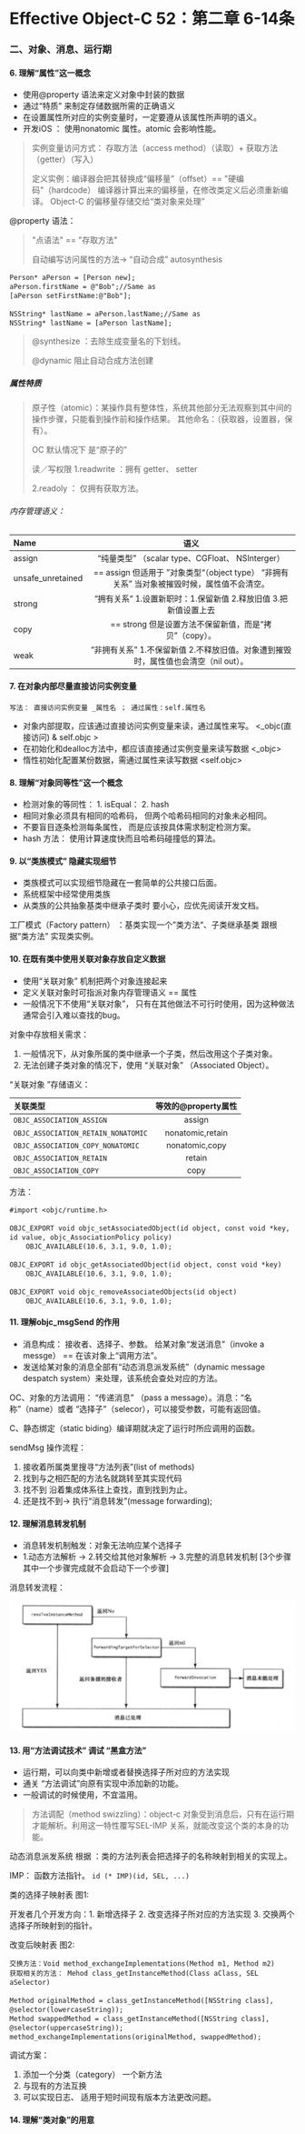 # Effective Object-C 52：第二章 6-14条
### 二、对象、消息、运行期

#### 6. 理解“属性”这一概念
* 使用@property 语法来定义对象中封装的数据
* 通过“特质” 来制定存储数据所需的正确语义
* 在设置属性所对应的实例变量时，一定要遵从该属性所声明的语义。
* 开发iOS ： 使用nonatomic 属性。atomic 会影响性能。

>   实例变量访问方式： 存取方法（access method）（读取）+ 获取方法（getter）（写入）
> 
> 定义实例：编译器会把其替换成“偏移量”（offset）== "硬编码"（hardcode）
> 编译器计算出来的偏移量，在修改类定义后必须重新编译。
> Object-C 的偏移量存储交给“类对象来处理”
>

@property 语法：
> "点语法" == "存取方法" 
> 
> 自动编写访问属性的方法-> “自动合成” autosynthesis
> 

```
Person* aPerson = [Person new];
aPerson.firstName = @"Bob";//Same as
[aPerson setFirstName:@"Bob"];

NSString* lastName = aPerson.lastName;//Same as
NSString* lastName = [aPerson lastName];

```

> 
> @synthesize ：去除生成变量名的下划线。
> 
> @dynamic 阻止自动合成方法创建  

##### 属性特质
> 原子性（atomic）：某操作具有整体性，系统其他部分无法观察到其中间的操作步骤，只能看到操作前和操作结果。 其他命名：（获取器，设置器，保有）。
> 
> OC 默认情况下 是“原子的”
> 
> 读／写权限
> 1.readwrite ：拥有 getter、 setter 
> 
> 2.readoly ： 仅拥有获取方法。
> 


###### 内存管理语义：

| Name  	    | 语义  |
|:------------|:-----------------------------------------:|
| assign      | “纯量类型”  （scalar type、CGFloat、 NSInterger） |
| unsafe_unretained | == assign 但适用于 ”对象类型“（object type） “非拥有关系” 当对象被摧毁时候，属性值不会清空。   |
| strong      | “拥有关系“ 1.设置新职时：1.保留新值 2.释放旧值 3.把新值设置上去         |
| copy 	    | == strong 但是设置方法不保留新值，而是“拷贝”（copy）。         |
| weak 	    |“非拥有关系” 1.不保留新值 2.不释放旧值。对象遭到摧毁时，属性值也会清空（nil out）。         |



#### 7. 在对象内部尽量直接访问实例变量
`写法： 直接访问实例变量 _属性名 ； 通过属性：self.属性名`

- 对象内部提取，应该通过直接访问实例变量来读，通过属性来写。 <_objc(直接访问) &  self.objc    >
- 在初始化和dealloc方法中，都应该直接通过实例变量来读写数据 <_objc>
- 惰性初始化配置某份数据，需通过属性来读写数据 <self.objc>

#### 8. 理解“对象同等性”这一个概念

* 检测对象的等同性： 1. isEqual： 2. hash
* 相同对象必须具有相同的哈希码， 但两个哈希码相同的对象未必相同。
* 不要盲目逐条检测每条属性， 而是应该按具体需求制定检测方案。
* hash 方法： 使用计算速度快而且哈希码碰撞低的算法。


#### 9. 以“类族模式” 隐藏实现细节

* 类族模式可以实现细节隐藏在一套简单的公共接口后面。
* 系统框架中经常使用类族
* 从类族的公共抽象基类中继承子类时 要小心，应优先阅读开发文档。

工厂模式（Factory pattern） ：基类实现一个”类方法“、子类继承基类 跟根据“类方法” 实现类实例。


#### 10. 在既有类中使用关联对象存放自定义数据

* 使用“关联对象” 机制把两个对象连接起来
* 定义关联对象时可指派对象内存管理语义 == 属性
* 一般情况下不使用“关联对象”， 只有在其他做法不可行时使用，因为这种做法通常会引入难以查找的bug。

对象中存放相关需求：

1. 一般情况下，从对象所属的类中继承一个子类，然后改用这个子类对象。
2. 无法创建子类对象的情况下，使用 “关联对象” （Associated Object）。



“关联对象 ”存储语义：

| 关联类型  	    							|等效的@property属性 |
|:--------------------------------------|:---------------:|
| `OBJC_ASSOCIATION_ASSIGN`      			| assign |
| `OBJC_ASSOCIATION_RETAIN_NONATOMIC`   | nonatomic,retain        |
| `OBJC_ASSOCIATION_COPY_NONATOMIC` 	    | nonatomic,copy        |
| `OBJC_ASSOCIATION_RETAIN` 				| retain  |
| `OBJC_ASSOCIATION_COPY` 	    			| copy        |

方法：

``` 
#import <objc/runtime.h>  

OBJC_EXPORT void objc_setAssociatedObject(id object, const void *key, id value, objc_AssociationPolicy policy)
    OBJC_AVAILABLE(10.6, 3.1, 9.0, 1.0);

OBJC_EXPORT id objc_getAssociatedObject(id object, const void *key)
    OBJC_AVAILABLE(10.6, 3.1, 9.0, 1.0);

OBJC_EXPORT void objc_removeAssociatedObjects(id object)
    OBJC_AVAILABLE(10.6, 3.1, 9.0, 1.0);

```


#### 11. 理解objc_msgSend 的作用

* 消息构成： 接收者、选择子、参数。 给某对象“发送消息”（invoke a messge） == 在该对象上“调用方法”。
* 发送给某对象的消息全部有“动态消息派发系统”（dynamic message despatch system）来处理，该系统会查处对应的方法。


OC、对象的方法调用： “传递消息” （pass a message）。消息：“名称”（name）或者 “选择子”（selecor），可以接受参数，可能有返回值。

C、静态绑定（static biding）编译期就决定了运行时所应调用的函数。

sendMsg 操作流程：

1. 接收着所属类里搜寻“方法列表”(list of methods)
2. 找到与之相匹配的方法名就跳转至其实现代码
3. 找不到 沿着集成体系往上查找，直到找到为止。
4. 还是找不到-> 执行“消息转发”(message forwarding);


#### 12. 理解消息转发机制

* 消息转发机制触发：对象无法响应某个选择子
* 1.动态方法解析 -> 2.转交给其他对象解析 -> 3.完整的消息转发机制  [3个步骤 其中一个步骤完成就不会启动下一个步骤]


消息转发流程：
 
![MacDown logo](https://raw.githubusercontent.com/RocAndTrees/objective-C52/master/resource/image/objec-c52/消息转发全流程.png)


<!--1.无缝桥接（toll-free bridging）-->



#### 13. 用“方法调试技术” 调试 “黑盒方法”

* 运行期，可以向类中新增或者替换选择子所对应的方法实现
* 通关 “方法调试”向原有实现中添加新的功能。
* 一般调试的时候使用，不宜滥用。


>方法调配（method swizzling）：object-c 对象受到消息后，只有在运行期才能解析。利用这一特性覆写SEL-IMP 关系，就能改变这个类的本身的功能。

动态消息派发系统 根据 ：类的方法列表会把选择子的名称映射到相关的实现上。

IMP： 函数方法指针。  `id (* IMP)(id, SEL, ...)`

类的选择子映射表 图1:

开发者几个开发方向：1. 新增选择子 2. 改变选择子所对应的方法实现 3. 交换两个选择子所映射到的指针。

改变后映射表 图2:

```
交换方法：Void method_exchangeImplementations(Method m1, Method m2)
获取相关的方法： Mehod class_getInstanceMethod(Class aClass, SEL aSelector)

Method originalMethod = class_getInstanceMethod([NSString class], @selector(lowercaseString));
Method swappedMethod = class_getInstanceMethod([NSString class], @selector(uppercaseString));
method_exchangeImplementations(originalMethod, swappedMethod);
```

调试方案： 
1. 添加一个分类（category） 一个新方法
2. 与现有的方法互换
3. 可以实现日志、 适用于短时间现有版本方法更改问题。


#### 14. 理解“类对象”的用意


